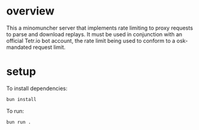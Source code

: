 # overview

This a minomuncher server that implements rate limiting to proxy requests to parse and download replays.
It must be used in conjunction with an official Tetr.io bot account, the rate limit being used to conform to a osk-mandated request limit.

# setup

To install dependencies:

```bash
bun install
```

To run:

```bash
bun run .
```
